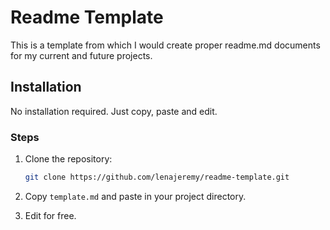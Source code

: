 # Readme Template

This is a template from which I would create proper readme.md documents for my current and future projects.

## Installation

No installation required. Just copy, paste and edit.

### Steps

1. Clone the repository:
   ```bash
   git clone https://github.com/lenajeremy/readme-template.git
   ```
2. Copy `template.md` and paste in your project directory. 

3. Edit for free.
   ```

